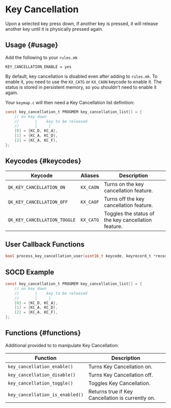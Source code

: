 # Key Cancellation

Upon a selected key press down, if another key is pressed, it will release another key until it is physically pressed again.

## Usage {#usage}

Add the following to your `rules.mk`
```make
KEY_CANCELLATION_ENABLE = yes
```

By default, key cancellation is disabled even after adding to `rules.mk`. To enable it, you need to use the `KX_CATG` or `KX_CAON` keycode to enable it. The status is stored in persistent memory, so you shouldn't need to enable it again.

Your `keymap.c` will then need a Key Cancellation list definition:

```c
const key_cancellation_t PROGMEM key_cancellation_list[] = {
    // on key down
    //       |    key to be released
    //       |     |
    [0] = {KC_D, KC_A},
    [1] = {KC_A, KC_D},
    [2] = {KC_A, KC_F},
};
```

## Keycodes {#keycodes}

|Keycode                     |Aliases   |Description                                        |
|----------------------------|----------|---------------------------------------------------|
|`QK_KEY_CANCELLATION_ON`    |`KX_CAON` |Turns on the key cancellation feature.             |
|`QK_KEY_CANCELLATION_OFF`   |`KX_CAOF` |Turns off the key cancellation feature.            |
|`QK_KEY_CANCELLATION_TOGGLE`|`KX_CATG` |Toggles the status of the key cancellation feature.|

## User Callback Functions

```c
bool process_key_cancellation_user(uint16_t keycode, keyrecord_t *record);
```

## SOCD Example

```c
const key_cancellation_t PROGMEM key_cancellation_list[] = {
    // on key down
    //       |    key to be released
    //       |     |
    [0] = {KC_D, KC_A},
    [1] = {KC_A, KC_D},
    [2] = {KC_A, KC_F},
};
```

## Functions {#functions}

Additional provided to to manipulate Key Cancellation:

| Function                        | Description                                       |
|---------------------------------|---------------------------------------------------|
| `key_cancellation_enable()`     | Turns Key Cancellation on.                        |
| `key_cancellation_disable()`    | Turns Key Cancellation off.                       |
| `key_cancellation_toggle()`     | Toggles Key Cancellation.                         |
| `key_cancellation_is_enabled()` | Returns true if Key Cancellation is currently on. |
